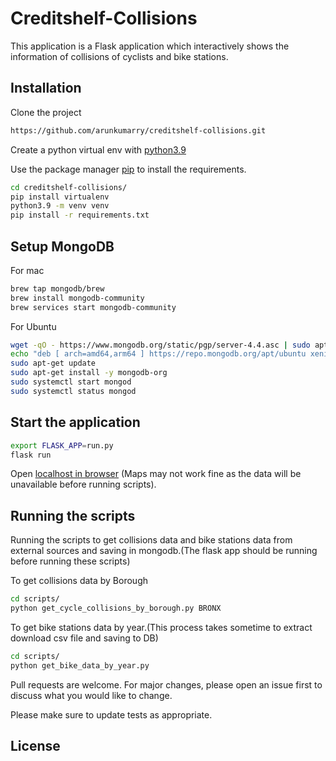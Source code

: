 # Creditshelf-Collisions

This application is a Flask application which interactively shows the information of collisions of cyclists and bike stations.

## Installation

Clone the project
```bash
https://github.com/arunkumarry/creditshelf-collisions.git
```
Create a python virtual env with [python3.9](https://www.python.org/downloads/)

Use the package manager [pip](https://pip.pypa.io/en/stable/) to install the requirements.

```bash
cd creditshelf-collisions/
pip install virtualenv
python3.9 -m venv venv
pip install -r requirements.txt
```

## Setup MongoDB
For mac
```bash
brew tap mongodb/brew
brew install mongodb-community
brew services start mongodb-community
```

For Ubuntu
```bash
wget -qO - https://www.mongodb.org/static/pgp/server-4.4.asc | sudo apt-key add -
echo "deb [ arch=amd64,arm64 ] https://repo.mongodb.org/apt/ubuntu xenial/mongodb-org/4.4 multiverse" | sudo tee /etc/apt/sources.list.d/mongodb-org-4.4.list
sudo apt-get update
sudo apt-get install -y mongodb-org
sudo systemctl start mongod
sudo systemctl status mongod
```

## Start the application

```bash
export FLASK_APP=run.py
flask run
```

Open [localhost in browser](http://localhost:5000) (Maps may not work fine as the data will be unavailable before running scripts).

## Running the scripts
Running the scripts to get collisions data and bike stations data from external sources and saving in mongodb.(The flask app should be running before running these scripts)

To get collisions data by Borough
```bash
cd scripts/
python get_cycle_collisions_by_borough.py BRONX
```

To get bike stations data by year.(This process takes sometime to extract download csv file and saving to DB)
```bash
cd scripts/
python get_bike_data_by_year.py
```

Pull requests are welcome. For major changes, please open an issue first to discuss what you would like to change.

Please make sure to update tests as appropriate.

## License